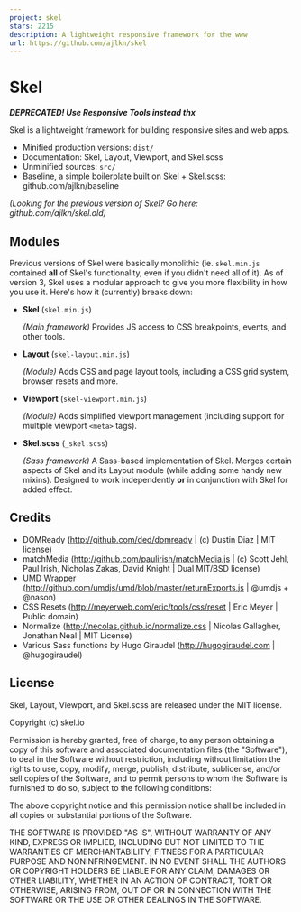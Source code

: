 ```yaml
---
project: skel
stars: 2215
description: A lightweight responsive framework for the www
url: https://github.com/ajlkn/skel
---
```


Skel
====

_**DEPRECATED! Use Responsive Tools instead thx**_

Skel is a lightweight framework for building responsive sites and web apps.

-   Minified production versions: `dist/`
-   Documentation: Skel, Layout, Viewport, and Skel.scss
-   Unminified sources: `src/`
-   Baseline, a simple boilerplate built on Skel + Skel.scss: github.com/ajlkn/baseline

_(Looking for the previous version of Skel? Go here: github.com/ajlkn/skel.old)_

Modules
-------

Previous versions of Skel were basically monolithic (ie. `skel.min.js` contained **all** of Skel's functionality, even if you didn't need all of it). As of version 3, Skel uses a modular approach to give you more flexibility in how you use it. Here's how it (currently) breaks down:

-   **Skel** (`skel.min.js`)
    
    _(Main framework)_ Provides JS access to CSS breakpoints, events, and other tools.
    
-   **Layout** (`skel-layout.min.js`)
    
    _(Module)_ Adds CSS and page layout tools, including a CSS grid system, browser resets and more.
    
-   **Viewport** (`skel-viewport.min.js`)
    
    _(Module)_ Adds simplified viewport management (including support for multiple viewport `<meta>` tags).
    
-   **Skel.scss** (`_skel.scss`)
    
    _(Sass framework)_ A Sass-based implementation of Skel. Merges certain aspects of Skel and its Layout module (while adding some handy new mixins). Designed to work independently **or** in conjunction with Skel for added effect.
    

Credits
-------

-   DOMReady (http://github.com/ded/domready | (c) Dustin Diaz | MIT license)
-   matchMedia (http://github.com/paulirish/matchMedia.js | (c) Scott Jehl, Paul Irish, Nicholas Zakas, David Knight | Dual MIT/BSD license)
-   UMD Wrapper (http://github.com/umdjs/umd/blob/master/returnExports.js | @umdjs + @nason)
-   CSS Resets (http://meyerweb.com/eric/tools/css/reset | Eric Meyer | Public domain)
-   Normalize (http://necolas.github.io/normalize.css | Nicolas Gallagher, Jonathan Neal | MIT License)
-   Various Sass functions by Hugo Giraudel (http://hugogiraudel.com | @hugogiraudel)

License
-------

Skel, Layout, Viewport, and Skel.scss are released under the MIT license.

Copyright (c) skel.io

Permission is hereby granted, free of charge, to any person obtaining a copy of this software and associated documentation files (the "Software"), to deal in the Software without restriction, including without limitation the rights to use, copy, modify, merge, publish, distribute, sublicense, and/or sell copies of the Software, and to permit persons to whom the Software is furnished to do so, subject to the following conditions:

The above copyright notice and this permission notice shall be included in all copies or substantial portions of the Software.

THE SOFTWARE IS PROVIDED "AS IS", WITHOUT WARRANTY OF ANY KIND, EXPRESS OR IMPLIED, INCLUDING BUT NOT LIMITED TO THE WARRANTIES OF MERCHANTABILITY, FITNESS FOR A PARTICULAR PURPOSE AND NONINFRINGEMENT. IN NO EVENT SHALL THE AUTHORS OR COPYRIGHT HOLDERS BE LIABLE FOR ANY CLAIM, DAMAGES OR OTHER LIABILITY, WHETHER IN AN ACTION OF CONTRACT, TORT OR OTHERWISE, ARISING FROM, OUT OF OR IN CONNECTION WITH THE SOFTWARE OR THE USE OR OTHER DEALINGS IN THE SOFTWARE.
